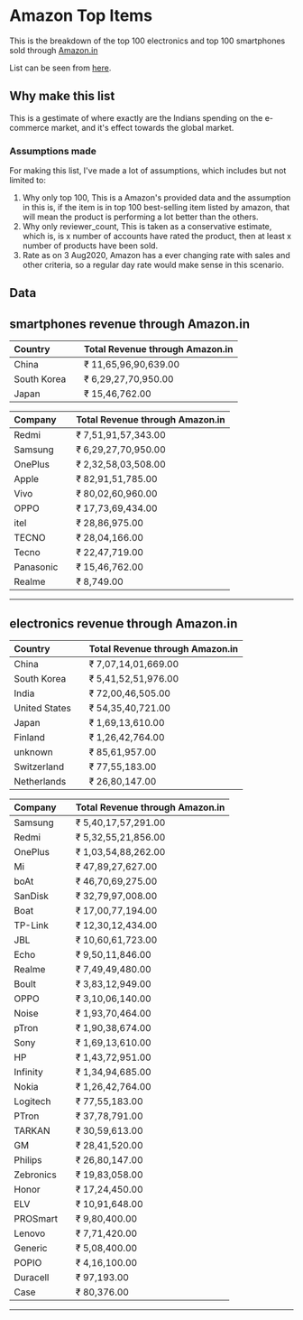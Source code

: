 # Amazon Top Items
This is the breakdown of the top 100 electronics and top 100 smartphones sold through [Amazon.in](https://www.amazon.in/)

List can be seen from [here](https://www.amazon.in/gp/bestsellers/electronics/ref=zg_bs_pg_2₹ie=UTF8&pg=2). 

## Why make this list
This is a gestimate of where exactly are the Indians spending on the e-commerce market, and it's effect towards the global market.

### Assumptions made
For making this list, I've made a lot of assumptions, which includes but not limited to:
1. Why only top 100, This is a Amazon's provided data and the assumption in this is, if the item is in top 100 best-selling item listed by amazon, that will mean the product is performing a lot better than the others. 
2. Why only reviewer_count, This is taken as a conservative estimate, which is, is x number of accounts have rated the product, then at least x number of products have been sold.
3. Rate as on 3 Aug2020, Amazon has a ever changing rate with sales and other criteria, so a regular day rate would make sense in this scenario.

## Data
smartphones revenue through Amazon.in
-----------------------------------------
|        Country | | Total Revenue through Amazon.in | 
| :--- | :--- | :--- | 
|          China | | ₹ 11,65,96,90,639.00 | 
|    South Korea | | ₹ 6,29,27,70,950.00 | 
|          Japan | | ₹ 15,46,762.00 | 

|        Company | |Total Revenue through Amazon.in | 
| :--- | :--- | :--- | 
|          Redmi | |₹ 7,51,91,57,343.00 | 
|        Samsung | |₹ 6,29,27,70,950.00 | 
|        OnePlus | |₹ 2,32,58,03,508.00 | 
|          Apple | |₹ 82,91,51,785.00 | 
|           Vivo | |₹ 80,02,60,960.00 | 
|           OPPO | |₹ 17,73,69,434.00 | 
|           itel | | ₹ 28,86,975.00 | 
|          TECNO | | ₹ 28,04,166.00 | 
|          Tecno | | ₹ 22,47,719.00 | 
|      Panasonic | | ₹ 15,46,762.00 | 
|         Realme | |     ₹ 8,749.00 | 
----------------------------------------

electronics revenue through Amazon.in
-----------------------------------------
|        Country | |Total Revenue through Amazon.in | 
| :--- | :--- | :--- | 
|          China | |₹ 7,07,14,01,669.00 | 
|    South Korea | |₹ 5,41,52,51,976.00 | 
|          India | |₹ 72,00,46,505.00 | 
|  United States | |₹ 54,35,40,721.00 | 
|          Japan | |₹ 1,69,13,610.00 | 
|        Finland | |₹ 1,26,42,764.00 | 
|        unknown | | ₹ 85,61,957.00 | 
|    Switzerland | | ₹ 77,55,183.00 | 
|    Netherlands | | ₹ 26,80,147.00 | 

|        Company | |Total Revenue through Amazon.in | 
| :--- | :--- | :--- | 
|        Samsung | |₹ 5,40,17,57,291.00 | 
|          Redmi | |₹ 5,32,55,21,856.00 | 
|        OnePlus | |₹ 1,03,54,88,262.00 | 
|             Mi | |₹ 47,89,27,627.00 | 
|           boAt | |₹ 46,70,69,275.00 | 
|        SanDisk | |₹ 32,79,97,008.00 | 
|           Boat | |₹ 17,00,77,194.00 | 
|        TP-Link | |₹ 12,30,12,434.00 | 
|            JBL | |₹ 10,60,61,723.00 | 
|           Echo | |₹ 9,50,11,846.00 | 
|         Realme | |₹ 7,49,49,480.00 | 
|          Boult | |₹ 3,83,12,949.00 | 
|           OPPO | |₹ 3,10,06,140.00 | 
|          Noise | |₹ 1,93,70,464.00 | 
|          pTron | |₹ 1,90,38,674.00 | 
|           Sony | |₹ 1,69,13,610.00 | 
|             HP | |₹ 1,43,72,951.00 | 
|       Infinity | |₹ 1,34,94,685.00 | 
|          Nokia | |₹ 1,26,42,764.00 | 
|       Logitech | | ₹ 77,55,183.00 | 
|          PTron | | ₹ 37,78,791.00 | 
|         TARKAN | | ₹ 30,59,613.00 | 
|             GM | | ₹ 28,41,520.00 | 
|        Philips | | ₹ 26,80,147.00 | 
|      Zebronics | | ₹ 19,83,058.00 | 
|          Honor | | ₹ 17,24,450.00 | 
|            ELV | | ₹ 10,91,648.00 | 
|       PROSmart | |  ₹ 9,80,400.00 | 
|         Lenovo | |  ₹ 7,71,420.00 | 
|        Generic | |  ₹ 5,08,400.00 | 
|          POPIO | |  ₹ 4,16,100.00 | 
|       Duracell | |    ₹ 97,193.00 | 
|           Case | |    ₹ 80,376.00 | 
----------------------------------------